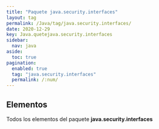 ```yaml
---
title: "Paquete java.security.interfaces"
layout: tag
permalink: /Java/tag/java.security.interfaces/
date: 2020-12-29
key: Java.quetejava.security.interfaces
sidebar: 
  nav: java
aside: 
  toc: true
pagination: 
  enabled: true
  tag: "java.security.interfaces"
  permalink: /:num/
---
```


<h2>Elementos</h2>
Todos los elementos del paquete <strong>java.security.interfaces</strong>
